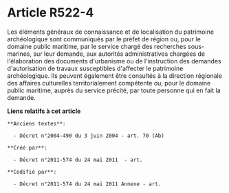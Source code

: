 # Article R522-4

Les éléments généraux de connaissance et de localisation du patrimoine archéologique sont communiqués par le préfet de région
ou, pour le domaine public maritime, par le service chargé des recherches sous-marines, sur leur demande, aux autorités
administratives chargées de l'élaboration des documents d'urbanisme ou de l'instruction des demandes d'autorisation de
travaux susceptibles d'affecter le patrimoine archéologique. Ils peuvent également être consultés à la direction régionale
des affaires culturelles territorialement compétente ou, pour le domaine public maritime, auprès du service précité, par
toute personne qui en fait la demande.

**Liens relatifs à cet article**

	**Anciens textes**:

	  - Décret n°2004-490 du 3 juin 2004 - art. 70 (Ab)

	**Créé par**:

	  - Décret n°2011-574 du 24 mai 2011  - art.

	**Codifié par**:

	  - Décret n°2011-574 du 24 mai 2011 Annexe - art.
